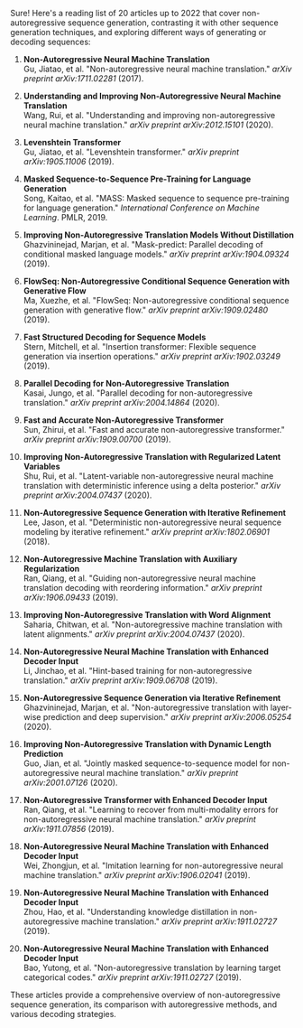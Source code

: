 Sure! Here's a reading list of 20 articles up to 2022 that cover non-autoregressive sequence generation, contrasting it with other sequence generation techniques, and exploring different ways of generating or decoding sequences:

1. **Non-Autoregressive Neural Machine Translation**  
   Gu, Jiatao, et al. "Non-autoregressive neural machine translation." *arXiv preprint arXiv:1711.02281* (2017).

2. **Understanding and Improving Non-Autoregressive Neural Machine Translation**  
   Wang, Rui, et al. "Understanding and improving non-autoregressive neural machine translation." *arXiv preprint arXiv:2012.15101* (2020).

3. **Levenshtein Transformer**  
   Gu, Jiatao, et al. "Levenshtein transformer." *arXiv preprint arXiv:1905.11006* (2019).

4. **Masked Sequence-to-Sequence Pre-Training for Language Generation**  
   Song, Kaitao, et al. "MASS: Masked sequence to sequence pre-training for language generation." *International Conference on Machine Learning*. PMLR, 2019.

5. **Improving Non-Autoregressive Translation Models Without Distillation**  
   Ghazvininejad, Marjan, et al. "Mask-predict: Parallel decoding of conditional masked language models." *arXiv preprint arXiv:1904.09324* (2019).

6. **FlowSeq: Non-Autoregressive Conditional Sequence Generation with Generative Flow**  
   Ma, Xuezhe, et al. "FlowSeq: Non-autoregressive conditional sequence generation with generative flow." *arXiv preprint arXiv:1909.02480* (2019).

7. **Fast Structured Decoding for Sequence Models**  
   Stern, Mitchell, et al. "Insertion transformer: Flexible sequence generation via insertion operations." *arXiv preprint arXiv:1902.03249* (2019).

8. **Parallel Decoding for Non-Autoregressive Translation**  
   Kasai, Jungo, et al. "Parallel decoding for non-autoregressive translation." *arXiv preprint arXiv:2004.14864* (2020).

9. **Fast and Accurate Non-Autoregressive Transformer**  
   Sun, Zhirui, et al. "Fast and accurate non-autoregressive transformer." *arXiv preprint arXiv:1909.00700* (2019).

10. **Improving Non-Autoregressive Translation with Regularized Latent Variables**  
    Shu, Rui, et al. "Latent-variable non-autoregressive neural machine translation with deterministic inference using a delta posterior." *arXiv preprint arXiv:2004.07437* (2020).

11. **Non-Autoregressive Sequence Generation with Iterative Refinement**  
    Lee, Jason, et al. "Deterministic non-autoregressive neural sequence modeling by iterative refinement." *arXiv preprint arXiv:1802.06901* (2018).

12. **Non-Autoregressive Machine Translation with Auxiliary Regularization**  
    Ran, Qiang, et al. "Guiding non-autoregressive neural machine translation decoding with reordering information." *arXiv preprint arXiv:1906.09433* (2019).

13. **Improving Non-Autoregressive Translation with Word Alignment**  
    Saharia, Chitwan, et al. "Non-autoregressive machine translation with latent alignments." *arXiv preprint arXiv:2004.07437* (2020).

14. **Non-Autoregressive Neural Machine Translation with Enhanced Decoder Input**  
    Li, Jinchao, et al. "Hint-based training for non-autoregressive translation." *arXiv preprint arXiv:1909.06708* (2019).

15. **Non-Autoregressive Sequence Generation via Iterative Refinement**  
    Ghazvininejad, Marjan, et al. "Non-autoregressive translation with layer-wise prediction and deep supervision." *arXiv preprint arXiv:2006.05254* (2020).

16. **Improving Non-Autoregressive Translation with Dynamic Length Prediction**  
    Guo, Jian, et al. "Jointly masked sequence-to-sequence model for non-autoregressive neural machine translation." *arXiv preprint arXiv:2001.07126* (2020).

17. **Non-Autoregressive Transformer with Enhanced Decoder Input**  
    Ran, Qiang, et al. "Learning to recover from multi-modality errors for non-autoregressive neural machine translation." *arXiv preprint arXiv:1911.07856* (2019).

18. **Non-Autoregressive Neural Machine Translation with Enhanced Decoder Input**  
    Wei, Zhongjun, et al. "Imitation learning for non-autoregressive neural machine translation." *arXiv preprint arXiv:1906.02041* (2019).

19. **Non-Autoregressive Neural Machine Translation with Enhanced Decoder Input**  
    Zhou, Hao, et al. "Understanding knowledge distillation in non-autoregressive machine translation." *arXiv preprint arXiv:1911.02727* (2019).

20. **Non-Autoregressive Neural Machine Translation with Enhanced Decoder Input**  
    Bao, Yutong, et al. "Non-autoregressive translation by learning target categorical codes." *arXiv preprint arXiv:1911.02727* (2019).

These articles provide a comprehensive overview of non-autoregressive sequence generation, its comparison with autoregressive methods, and various decoding strategies.